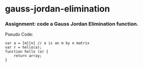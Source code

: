 # gauss-jordan-elimination

### Assignment: code a Gauss Jordan Elimination function. 

Pseudo Code: 
```
var a = [m][n] // a is an m by n matrix
var r = hello(a);
function hello (a) {
    return array;
}

```
